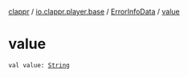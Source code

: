 [clappr](../../index.md) / [io.clappr.player.base](../index.md) / [ErrorInfoData](index.md) / [value](./value.md)

# value

`val value: `[`String`](https://kotlinlang.org/api/latest/jvm/stdlib/kotlin/-string/index.html)